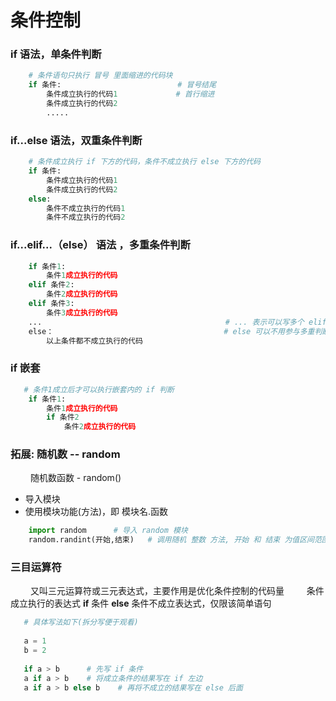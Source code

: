 # 条件控制
### if 语法，单条件判断

```python
    # 条件语句只执行 冒号 里面缩进的代码块
    if 条件:                          # 冒号结尾
        条件成立执行的代码1             # 首行缩进
        条件成立执行的代码2
        .....
```

### if...else 语法，双重条件判断 



```python
    # 条件成立执行 if 下方的代码，条件不成立执行 else 下方的代码
    if 条件:
        条件成立执行的代码1
        条件成立执行的代码2
    else:
        条件不成立执行的代码1
        条件不成立执行的代码2

```

### if...elif...（else） 语法 ，多重条件判断



```python
    if 条件1:
        条件1成立执行的代码
    elif 条件2:
        条件2成立执行的代码
    elif 条件3:
        条件3成立执行的代码
    ...                                         # ... 表示可以写多个 elif 条件
    else：                                      # else 可以不用参与多重判断，只有 elif 条件判断
        以上条件都不成立执行的代码
```


### if 嵌套


```python
   # 条件1成立后才可以执行嵌套内的 if 判断
    if 条件1:
        条件1成立执行的代码
        if 条件2
            条件2成立执行的代码

```


### 拓展: 随机数 -- random
&emsp;&emsp; 随机数函数 - random()
*  导入模块
*  使用模块功能(方法)，即 模块名.函数


```python
    import random      # 导入 random 模块
    random.randint(开始,结束)   # 调用随机 整数 方法, 开始 和 结束 为值区间范围，包括开始和结束

```

### 三目运算符
&emsp;&emsp; 又叫三元运算符或三元表达式，主要作用是优化条件控制的代码量
&emsp;&emsp; 条件成立执行的表达式 **if** 条件 **else** 条件不成立表达式，仅限该简单语句

```python
   # 具体写法如下(拆分写便于观看)
   
   a = 1
   b = 2
   
   if a > b      # 先写 if 条件
   a if a > b    # 将成立条件的结果写在 if 左边
   a if a > b else b    # 再将不成立的结果写在 else 后面
   
```












